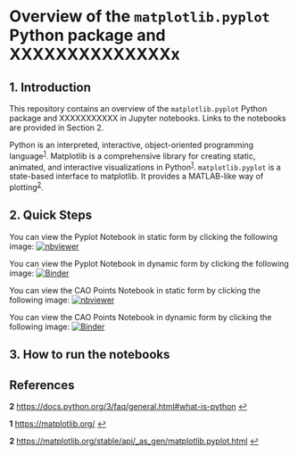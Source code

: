 # Overview of the ```matplotlib.pyplot``` Python package and XXXXXXXXXXXXXXx

## 1. Introduction

This repository contains an overview of the ```matplotlib.pyplot``` Python package and XXXXXXXXXXX in Jupyter notebooks. Links to the notebooks are provided in Section 2.

Python is an interpreted, interactive, object-oriented programming language<sup id="a1">[1](#f1)</sup>.
Matplotlib is a comprehensive library for creating static, animated, and interactive visualizations in Python<sup id="a1">[1](#f1)</sup>.
```matplotlib.pyplot``` is a state-based interface to matplotlib. It provides a MATLAB-like way of plotting<sup id="a2">[2](#f2)</sup>.

## 2. Quick Steps

You can view the Pyplot Notebook in static form by clicking the following image:
[![nbviewer](https://raw.githubusercontent.com/jupyter/design/master/logos/Badges/nbviewer_badge.svg)](https://nbviewer.org/github/AndyWalker81/Fundamentals_Assessment/blob/main/pyplot.ipynb)

You can view the Pyplot Notebook in dynamic form by clicking the following image:
[![Binder](https://mybinder.org/badge_logo.svg)](https://mybinder.org/v2/gh/AndyWalker81/Fundamentals_Assessment/HEAD?labpath=pyplot.ipynb)

You can view the CAO Points Notebook in static form by clicking the following image:
[![nbviewer](https://raw.githubusercontent.com/jupyter/design/master/logos/Badges/nbviewer_badge.svg)](https://nbviewer.org/github/AndyWalker81/Fundamentals_Assessment/blob/main/cao.ipynb)

You can view the CAO Points Notebook in dynamic form by clicking the following image:
[![Binder](https://mybinder.org/badge_logo.svg)](https://mybinder.org/v2/gh/AndyWalker81/Fundamentals_Assessment/HEAD?labpath=cao.ipynb)

## 3. How to run the notebooks




## References

<b id="f2">2</b> https://docs.python.org/3/faq/general.html#what-is-python [↩](#a2)

<b id="f1">1</b> https://matplotlib.org/ [↩](#a1)

<b id="f2">2</b> https://matplotlib.org/stable/api/_as_gen/matplotlib.pyplot.html [↩](#a2)